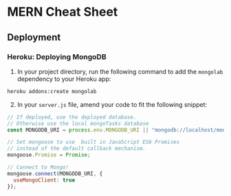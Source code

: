 # MERN Cheat Sheet

## Deployment
### Heroku: Deploying MongoDB
1. In your project directory, run the following command to add the `mongolab` dependency to your Heroku app: 
```bash
heroku addons:create mongolab
```
2. In your `server.js` file, amend your code to fit the following snippet:
```js
// If deployed, use the deployed database.
// Otherwise use the local mongoTasks database
const MONGODB_URI = process.env.MONGODB_URI || "mongodb://localhost/mongoTasks";

// Set mongoose to use  built in JavaScript ES6 Promises
// instead of the default callback mechanism.
mongoose.Promise = Promise;

// Connect to Mongo!
mongoose.connect(MONGODB_URI, {
  useMongoClient: true
});
